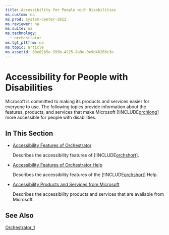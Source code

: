 ```yaml
---
title: Accessibility for People with Disabilities
ms.custom: na
ms.prod: system-center-2012
ms.reviewer: na
ms.suite: na
ms.technology: 
  - orchestrator
ms.tgt_pltfrm: na
ms.topic: article
ms.assetid: 88e02b5e-399b-4225-8a9e-0e9d46266c3e
---
```

# Accessibility for People with Disabilities
Microsoft is committed to making its products and services easier for everyone to use. The following topics provide information about the features, products, and services that make Microsoft [!INCLUDE[orchlong](../Token/orchlong_md.md)] more accessible for people with disabilities.

## In This Section

-   [Accessibility Features of Orchestrator](../Topic/Accessibility-Features-of-Orchestrator.md)

    Describes the accessibility features of [!INCLUDE[orchshort](../Token/orchshort_md.md)].

-   [Accessibility Features of Orchestrator Help](../Topic/Accessibility-Features-of-Orchestrator-Help.md)

    Describes the accessibility features of the [!INCLUDE[orchshort](../Token/orchshort_md.md)] Help.

-   [Accessibility Products and Services from Microsoft](assetId:///b54cc56b-78f1-41bc-9e4c-cfbbc435371b)

    Describes the accessibility products and services that are available from Microsoft.

## See Also
[Orchestrator_1](../Topic/Orchestrator_1.md)

